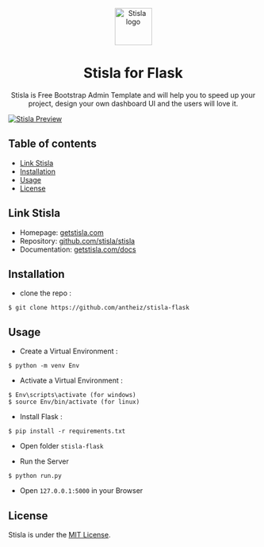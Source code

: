 <p align="center">
  <a href="https://getstisla.com">
    <img src="https://avatars2.githubusercontent.com/u/45754626?s=75&v=4" alt="Stisla logo" width="75" height="75">
  </a>
</p>

<h1 align="center">Stisla for Flask</h1>

<p align="center">
  Stisla is Free Bootstrap Admin Template and will help you to speed up your project, design your own dashboard UI and the users will love it.
</p>

[![Stisla Preview](https://camo.githubusercontent.com/2135e0f6544a7286a3412cdc3df32d47fc91b045/68747470733a2f2f692e6962622e636f2f3674646d6358302f323031382d31312d31312d31352d33352d676574737469736c612d636f6d2e706e67)](https://getstisla.com)

## Table of contents

- [Link Stisla](#link-stisla)
- [Installation](#installation)
- [Usage](#usage)
- [License](#License)

## Link Stisla
- Homepage: [getstisla.com](https://getstisla.com)
- Repository: [github.com/stisla/stisla](https://github.com/stisla/stisla)
- Documentation: [getstisla.com/docs](https://getstisla.com/docs)

## Installation
- clone the repo :
```
$ git clone https://github.com/antheiz/stisla-flask
```

## Usage
- Create a Virtual Environment :
 ```
 $ python -m venv Env
 ```
- Activate a Virtual Environment :
 ```
 $ Env\scripts\activate (for windows)
 $ source Env/bin/activate (for linux)
 ```
- Install Flask :
 ```
 $ pip install -r requirements.txt
 ```
- Open folder `stisla-flask`

- Run the Server 
 ```
 $ python run.py
 ```
- Open `127.0.0.1:5000` in your Browser

## License

Stisla is under the [MIT License](LICENSE).